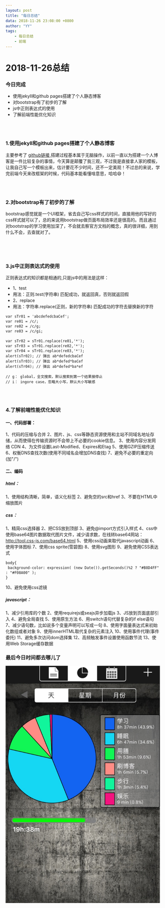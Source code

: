```yaml
---
layout: post
title: "每日总结"
data: 2018-11-26 23:08:00 +0800
author: "YY"
tags:
    - 每日总结
    - 前端
---
```


<h1>2018-11-26总结</h1>
<h3>今日完成</h3>
<ul>
	<li>使用jekyll和github pages搭建了个人静态博客</li>
	<li>对bootstrap有了初步的了解</li>
	<li>js中正则表达式的使用</li>
	<li>了解前端性能优化知识</li>
</ul>
<br/>
<br/>
<h3>1.使用jekyll和github pages搭建了个人静态博客</h3>
<p>主要参考了
<a href="https://github.com/Huxpro/huxpro.github.io">github链接</a>,搭建过程基本属于无脑操作，以前一直以为搭建一个人博客是一件比较复杂的事情，今天算是颠覆了我三观，不过我是直接拿人家的模板，让我自己写一个模板出来，估计要花不少时间，还不一定美观！不过总的来说，学完前端今天来改框架的时候，代码基本能看懂啥意思，哈哈😄！
</p>
<br/>
<br/>
<h3>2.对bootstrap有了初步的了解</h3>
<p>
bootstrap感觉就是一个UI框架，省去自己写css样式的时间，直接用他的写好的css样式就可以了，总的来说用bootstrap做页面布局效率还是很高的。而且通过对bootstrap的学习使用加深了，不会就去察官方文档的概念，真的很详细，用到什么不会，去查就对了。
</p><br/>
<br/>
<br/>
<h3>3.js中正则表达式的使用</h3>
<p>
正则表达式的知识都是相通的,只是js中的用法是这样：
</p>

<ul>

<li>1、test</li>
<li>用法：正则.test(字符串) 匹配成功，就返回真，否则就返回假</li>

<li>2、replace</li>
<li>用法：字符串.replace(正则，新的字符串) 匹配成功的字符去替换新的字符</li>

</ul>

```
var sTr01 = 'abcdefedcbaCef';
var re01 = /c/;
var re02 = /c/g;
var re03 = /c/gi;

var sTr02 = sTr01.replace(re01,'*');
var sTr03 = sTr01.replace(re02,'*');
var sTr04 = sTr01.replace(re03,'*');
alert(sTr02); // 弹出 ab*defedcbaCef
alert(sTr03); // 弹出 ab*defed*baCef
alert(sTr04); // 弹出 ab*defed*ba*ef

// g： global，全文搜索，默认搜索到第一个结果接停止
// i： ingore case，忽略大小写，默认大小写敏感
```

<br/>
<br/>
<h3>4.了解前端性能优化知识</h3>

<h4>一、代码部署：</h4>

1、代码的压缩与合并
2、图片、js、css等静态资源使用和主站不同域名地址存储，从而使得在传输资源时不会带上不必要的cookie信息。
3、使用内容分发网络 CDN
4、为文件设置Last-Modified、Expires和Etag
5、使用GZIP压缩传送
6、权衡DNS查找次数(使用不同域名会增加DNS查找)
7、避免不必要的重定向(加"/")

<h4>二、编码</h4>

<h5> html：</h5>

1、使用结构清晰，简单，语义化标签
2、避免空的src和href
3、不要在HTML中缩放图片

<h5> css：</h5>

1、精简css选择器
2、把CSS放到顶部
3、避免@import方式引入样式
4、css中使用base64图片数据取代图片文件，减少请求数，在线转base64网站：<http://tool.css-js.com/base64.html>
5、使用css动画来取代javascript动画
6、使用字体图标
7、使用css sprite(雪碧图)
8、使用svg图形
9、避免使用CSS表达式

```
body{
 background-color: expression( (new Date()).getSeconds()%2 ? "#B8D4FF" : "#F08A00" );  
}
```

10、避免使用css滤镜

<h5> javascript：</h5>

1、减少引用库的个数
2、使用requirejs或seajs异步加载js
3、JS放到页面底部引入
4、避免全局查找
5、使用原生方法
6、用switch语句代替复杂的if else语句
7、减少语句数，比如说多个变量声明可以写成一句
8、使用字面量表达式来初始化数组或者对象
9、使用innerHTML取代复杂的元素注入
10、使用事件代理(事件委托)
11、避免多次访问dom选择集
12、高频触发事件设置使用函数节流
13、使用Web Storage缓存数据



<h3>最后今日时间都去哪儿了</h3>

![timelogger](\img\timelogger\2018-11-26.jpg)